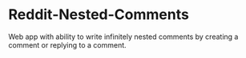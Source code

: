 # Reddit-Nested-Comments
Web app with ability to write infinitely nested comments by creating a comment or replying to a comment.

